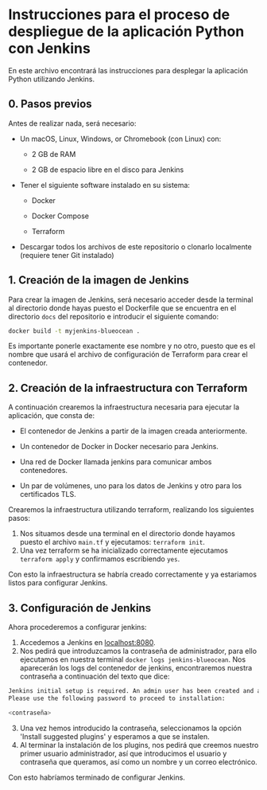 # Instrucciones para el proceso de despliegue de la aplicación Python con Jenkins
En este archivo encontrará las instrucciones para desplegar la aplicación Python utilizando Jenkins.

## 0. Pasos previos

Antes de realizar nada, será necesario:

-  Un macOS, Linux, Windows, or Chromebook (con Linux) con:

    - 2 GB de RAM

    - 2 GB de espacio libre en el disco para Jenkins

- Tener el siguiente software instalado en su sistema:

    - Docker

    - Docker Compose

    - Terraform

- Descargar todos los archivos de este repositorio o clonarlo localmente (requiere tener Git instalado)


## 1. Creación de la imagen de Jenkins
Para crear la imagen de Jenkins, será necesario acceder desde la terminal al directorio donde hayas puesto el Dockerfile que se encuentra en el directorio ` docs ` del repositorio e introducir el siguiente comando: 
```bash
docker build -t myjenkins-blueocean .
``` 
Es importante ponerle exactamente ese nombre y no otro, puesto que es el nombre que usará el archivo de configuración de Terraform para crear el contenedor.

## 2. Creación de la infraestructura con Terraform
A continuación crearemos la infraestructura necesaria para ejecutar la aplicación, que consta de:

- El contenedor de Jenkins a partir de la imagen creada anteriormente.

- Un contenedor de Docker in Docker necesario para Jenkins.

- Una red de Docker llamada jenkins para comunicar ambos contenedores.

- Un par de volúmenes, uno para los datos de Jenkins y otro para los certificados TLS.

Crearemos la infraestructura utilizando terraform, realizando los siguientes pasos:

1. Nos situamos desde una terminal en el directorio donde hayamos puesto el archivo `main.tf` y ejecutamos: `terraform init`.
2. Una vez terraform se ha inicializado correctamente ejecutamos `terraform apply` y confirmamos escribiendo `yes`.

Con esto la infraestructura se habría creado correctamente y ya estariamos listos para configurar Jenkins.

## 3. Configuración de Jenkins

Ahora procederemos a configurar jenkins:

1. Accedemos a Jenkins en [localhost:8080](localhost:8080).
2. Nos pedirá que introduzcamos la contraseña de administrador, para ello ejecutamos en nuestra terminal `docker logs jenkins-blueocean`. Nos aparecerán los logs del contenedor de jenkins, encontraremos nuestra contraseña a continuación del texto que dice:
```bash
Jenkins initial setup is required. An admin user has been created and a password generated.
Please use the following password to proceed to installation:

<contraseña>
```
3. Una vez hemos introducido la contraseña, seleccionamos la opción 'Install suggested plugins' y esperamos a que se instalen.
4. Al terminar la instalación de los plugins, nos pedirá que creemos nuestro primer usuario administrador, así que introducimos el usuario y contraseña que queramos, así como un nombre y un correo electrónico.

Con esto habríamos terminado de configurar Jenkins.